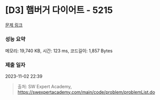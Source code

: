# [D3] 햄버거 다이어트 - 5215 

[문제 링크](https://swexpertacademy.com/main/code/problem/problemDetail.do?contestProbId=AWT-lPB6dHUDFAVT) 

### 성능 요약

메모리: 19,740 KB, 시간: 123 ms, 코드길이: 1,857 Bytes

### 제출 일자

2023-11-02 22:39



> 출처: SW Expert Academy, https://swexpertacademy.com/main/code/problem/problemList.do